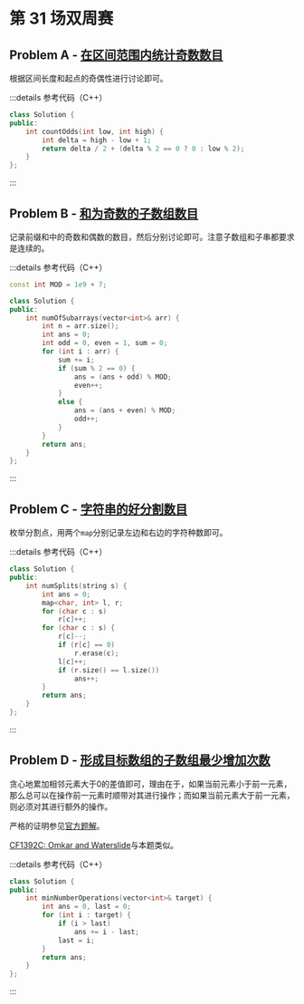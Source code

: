 # 第 31 场双周赛

## Problem A - [在区间范围内统计奇数数目](https://leetcode.cn/problems/count-odd-numbers-in-an-interval-range/)

根据区间长度和起点的奇偶性进行讨论即可。

:::details 参考代码（C++）

```cpp
class Solution {
public:
    int countOdds(int low, int high) {
        int delta = high - low + 1;
        return delta / 2 + (delta % 2 == 0 ? 0 : low % 2);
    }
};
```

:::

## Problem B - [和为奇数的子数组数目](https://leetcode.cn/problems/number-of-sub-arrays-with-odd-sum/)

记录前缀和中的奇数和偶数的数目，然后分别讨论即可。注意子数组和子串都要求是连续的。

:::details 参考代码（C++）

```cpp
const int MOD = 1e9 + 7;

class Solution {
public:
    int numOfSubarrays(vector<int>& arr) {
        int n = arr.size();
        int ans = 0;
        int odd = 0, even = 1, sum = 0;
        for (int i : arr) {
            sum += i;
            if (sum % 2 == 0) {
                ans = (ans + odd) % MOD;
                even++;
            }
            else {
                ans = (ans + even) % MOD;
                odd++;
            }
        }
        return ans;
    }
};
```

:::

## Problem C - [字符串的好分割数目](https://leetcode.cn/problems/number-of-good-ways-to-split-a-string/)

枚举分割点，用两个`map`分别记录左边和右边的字符种数即可。

:::details 参考代码（C++）

```cpp
class Solution {
public:
    int numSplits(string s) {
        int ans = 0;
        map<char, int> l, r;
        for (char c : s)
            r[c]++;
        for (char c : s) {
            r[c]--;
            if (r[c] == 0)
                r.erase(c);
            l[c]++;
            if (r.size() == l.size())
                ans++;
        }
        return ans;
    }
};
```

:::

## Problem D - [形成目标数组的子数组最少增加次数](https://leetcode.cn/problems/minimum-number-of-increments-on-subarrays-to-form-a-target-array/)

贪心地累加相邻元素大于$0$的差值即可，理由在于，如果当前元素小于前一元素，那么总可以在操作前一元素时顺带对其进行操作；而如果当前元素大于前一元素，则必须对其进行额外的操作。

严格的证明参见[官方题解](https://leetcode.cn/problems/minimum-number-of-increments-on-subarrays-to-form-a-target-array/solution/xing-cheng-mu-biao-shu-zu-de-zi-shu-zu-zui-shao-ze/)。

[CF1392C: Omkar and Waterslide](https://codeforces.com/contest/1392/problem/C)与本题类似。

:::details 参考代码（C++）

```cpp
class Solution {
public:
    int minNumberOperations(vector<int>& target) {
        int ans = 0, last = 0;
        for (int i : target) {
            if (i > last)
                ans += i - last;
            last = i;
        }
        return ans;
    }
};
```

:::
